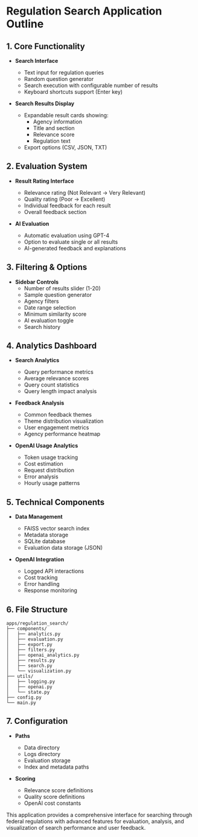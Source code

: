 # Regulation Search Application Outline

## 1. Core Functionality
- **Search Interface**
  - Text input for regulation queries
  - Random question generator
  - Search execution with configurable number of results
  - Keyboard shortcuts support (Enter key)

- **Search Results Display**
  - Expandable result cards showing:
    - Agency information
    - Title and section
    - Relevance score
    - Regulation text
  - Export options (CSV, JSON, TXT)

## 2. Evaluation System
- **Result Rating Interface**
  - Relevance rating (Not Relevant → Very Relevant)
  - Quality rating (Poor → Excellent)
  - Individual feedback for each result
  - Overall feedback section

- **AI Evaluation**
  - Automatic evaluation using GPT-4
  - Option to evaluate single or all results
  - AI-generated feedback and explanations

## 3. Filtering & Options
- **Sidebar Controls**
  - Number of results slider (1-20)
  - Sample question generator
  - Agency filters
  - Date range selection
  - Minimum similarity score
  - AI evaluation toggle
  - Search history

## 4. Analytics Dashboard
- **Search Analytics**
  - Query performance metrics
  - Average relevance scores
  - Query count statistics
  - Query length impact analysis

- **Feedback Analysis**
  - Common feedback themes
  - Theme distribution visualization
  - User engagement metrics
  - Agency performance heatmap

- **OpenAI Usage Analytics**
  - Token usage tracking
  - Cost estimation
  - Request distribution
  - Error analysis
  - Hourly usage patterns

## 5. Technical Components
- **Data Management**
  - FAISS vector search index
  - Metadata storage
  - SQLite database
  - Evaluation data storage (JSON)

- **OpenAI Integration**
  - Logged API interactions
  - Cost tracking
  - Error handling
  - Response monitoring

## 6. File Structure
```
apps/regulation_search/
├── components/
│   ├── analytics.py
│   ├── evaluation.py
│   ├── export.py
│   ├── filters.py
│   ├── openai_analytics.py
│   ├── results.py
│   ├── search.py
│   └── visualization.py
├── utils/
│   ├── logging.py
│   ├── openai.py
│   └── state.py
├── config.py
└── main.py
```

## 7. Configuration
- **Paths**
  - Data directory
  - Logs directory
  - Evaluation storage
  - Index and metadata paths

- **Scoring**
  - Relevance score definitions
  - Quality score definitions
  - OpenAI cost constants

This application provides a comprehensive interface for searching through federal regulations with advanced features for evaluation, analysis, and visualization of search performance and user feedback.
